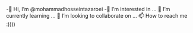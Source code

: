 -👋 Hi, I’m @mohammadhosseintazaroei
-👀 I’m interested in ...
🌱 I’m currently learning ...
💞️ I’m looking to collaborate on ...
📫 How to reach me :))))
